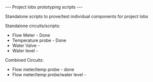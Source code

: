 --- Project lobs prototyping scripts ---

Standalone scripts to prove/test individual components for project lobs

Standalone circuits/scripts:
  - Flow Meter        - Done
  - Temperature probe - Done
  - Water Valve       -
  - Water level       -

Combined Circuits:
  - Flow meter/temp probe              - done
  - Flow meter/temp probe/water level  -
